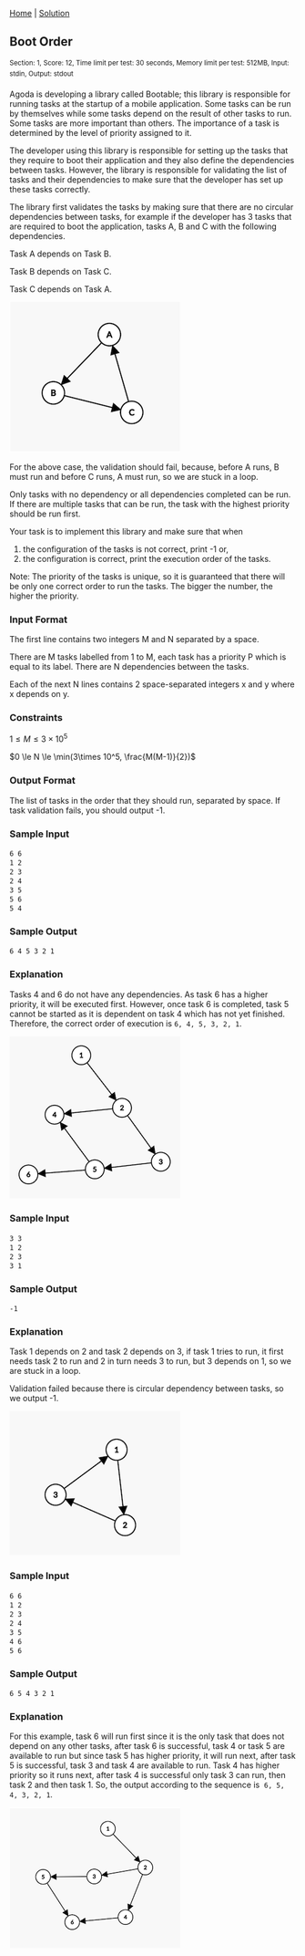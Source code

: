 [Home](../README.md) | [Solution](./solution.py)

## Boot Order
<sup>Section: 1, Score: 12, Time limit per test: 30 seconds, Memory limit per test: 512MB, Input: stdin, Output: stdout</sup>

Agoda is developing a library called Bootable; this library is responsible for running tasks at the startup of a mobile application. Some tasks can be run by themselves while some tasks depend on the result of other tasks to run. Some tasks are more important than others. The importance of a task is determined by the level of priority assigned to it. 

The developer using this library is responsible for setting up the tasks that they require to boot their application and they also define the dependencies between tasks. However, the library is responsible for validating the list of tasks and their dependencies to make sure that the developer has set up these tasks correctly. 

The library first validates the tasks by making sure that there are no circular dependencies between tasks, for example if the developer has 3 tasks that are required to boot the application, tasks A, B and C with the following dependencies.  

Task A depends on Task B. 

Task B depends on Task C. 

Task C depends on Task A. 

![Boot Order Test Case 1](assets/boot_order_1.png)

For the above case, the validation should fail, because, before A runs, B must run and before C runs, A must run, so we are stuck in a loop.  

Only tasks with no dependency or all dependencies completed can be run. If there are multiple tasks that can be run, the task with the highest priority should be run first. 

Your task is to implement this library and make sure that when 

1. the configuration of the tasks is not correct, print -1 or,
2. the configuration is correct, print the execution order of the tasks. 

Note: The priority of the tasks is unique, so it is guaranteed that there will be only one correct order to run the tasks. The bigger the number, the higher the priority. 

### Input Format
The first line contains two integers M and N separated by a space.  

There are M tasks labelled from 1 to M, each task has a priority P which is equal to its label. There are N dependencies between the tasks. 

Each of the next N lines contains 2 space-separated integers x and y where x depends on y. 

### Constraints
$1 \le M \le 3\times 10^5$

$0 \le N \le \min(3\times 10^5, \frac{M(M-1)}{2})$
### Output Format
The list of tasks in the order that they should run, separated by space. If task validation fails, you should output -1. 

### Sample Input
```
6 6
1 2
2 3
2 4
3 5
5 6
5 4
```
### Sample Output
```
6 4 5 3 2 1
```
### Explanation
Tasks 4 and 6 do not have any dependencies. As task 6 has a higher priority, it will be executed first. However, once task 6 is completed, task 5 cannot be started as it is dependent on task 4 which has not yet finished. Therefore, the correct order of execution is `6, 4, 5, 3, 2, 1`.

![Boot Order Test Case 1](assets/boot_order_4.png)

### Sample Input
```
3 3
1 2
2 3
3 1
```
### Sample Output
```
-1
```
### Explanation
Task 1 depends on 2 and task 2 depends on 3, if task 1 tries to run, it first needs task 2 to run and 2 in turn needs 3 to run, but 3 depends on 1, so we are stuck in a loop. 

Validation failed because there is circular dependency between tasks, so we output -1. 

![Boot Order Test Case 2](assets/boot_order_2.png)

### Sample Input
```
6 6
1 2
2 3
2 4
3 5
4 6
5 6
```

### Sample Output
```
6 5 4 3 2 1
```

### Explanation
For this example, task 6 will run first since it is the only task that does not depend on any other tasks, after task 6 is successful, task 4 or task 5 are available to run but since task 5 has higher priority, it will run next, after task 5 is successful, task 3 and task 4 are available to run. Task 4 has higher priority so it runs next, after task 4 is successful only task 3 can run, then task 2 and then task 1. So, the output according to the sequence is  `6, 5, 4, 3, 2, 1`.

![Boot Order Test Case 2](assets/boot_order_3.png)